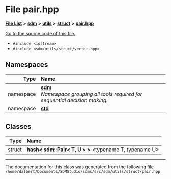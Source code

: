 
<NavBar active_item_id="2"/>

# File pair.hpp


[**File List**](files.md) **>** [**sdm**](dir_ae1b8d8c3d2627954ba53c22978558f0.md) **>** [**utils**](dir_d5f9b32a4b7e3085fe36bb5e85e812de.md) **>** [**struct**](dir_8910f640002ec96a2876ed8b2614abb5.md) **>** [**pair.hpp**](pair_8hpp.md)

[Go to the source code of this file.](pair_8hpp_source.md)



* `#include <iostream>`
* `#include <sdm/utils/struct/vector.hpp>`









## Namespaces

| Type | Name |
| ---: | :--- |
| namespace | [**sdm**](namespacesdm.md) <br>_Namespace grouping all tools required for sequential decision making._  |
| namespace | [**std**](namespacestd.md) <br> |

## Classes

| Type | Name |
| ---: | :--- |
| struct | [**hash&lt; sdm::Pair&lt; T, U &gt; &gt;**](structstd_1_1hash_3_01sdm_1_1Pair_3_01T_00_01U_01_4_01_4.md) &lt;typename T, typename U&gt;<br> |














------------------------------
The documentation for this class was generated from the following file `/home/dalbert/Documents/SDMStudio/sdms/src/sdm/utils/struct/pair.hpp`